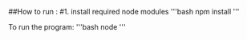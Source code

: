 
##How to run :
#1. install required node modules
'''bash
npm install
'''

To run the program:
'''bash
node 
'''